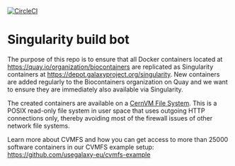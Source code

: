 [![CircleCI](https://circleci.com/gh/simonbray/build-singularity/tree/master.svg?style=svg)](https://circleci.com/gh/simonbray/build-singularity/tree/master)

# Singularity build bot

The purpose of this repo is to ensure that all Docker containers located at https://quay.io/organization/biocontainers
are replicated as Singularity containers at https://depot.galaxyproject.org/singularity. New containers are added regularly to the Biocontainers organization on Quay and we want to ensure they are immediately also available via Singularity.

The created containers are available on a [CernVM File System](https://cernvm.cern.ch/portal/filesystem). This is a POSIX read-only file system in user space that uses outgoing HTTP connections only, thereby avoiding most of the firewall issues of other network file systems. 

Learn more about CVMFS and how you can get access to more than 25000 software containers in our CVMFS example setup: https://github.com/usegalaxy-eu/cvmfs-example
